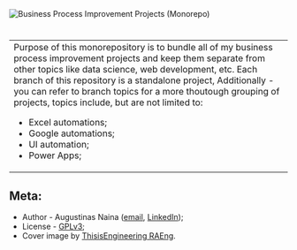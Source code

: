 <img src='http://drive.google.com/uc?export=view&id=1go7d-4SSR0cZR9uOClv4Rst5yvlpubVY' alt='Business Process Improvement Projects (Monorepo)'/>

#

<table>
  <tr>
    <td>
      Purpose of this monorepository is to bundle all of my business process improvement projects
      and keep them separate from other topics like data science, web development,
      etc. Each branch of this repository is a standalone project, Additionally - you can refer to branch topics
      for a more thoutough grouping of projects, topics include, but are not limited to:
      <ul>
        <li>Excel automations;</li>
        <li>Google automations;</li>
        <li>UI automation;</li>
        <li>Power Apps;</li>
      </ul>
    </td>
  </tr>
</table>

## Meta:

- Author - Augustinas Naina ([email](mailto:augustinasnaina@gmail.com), [LinkedIn](https://www.linkedin.com/in/augustinasn/));
- License - [GPLv3](https://github.com/augustinasn/_process_improvement_projects/blob/master/LICENSE);
- Cover image by <a href='https://unsplash.com/@thisisengineering'>ThisisEngineering RAEng</a>.
